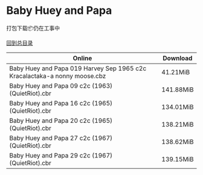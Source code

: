 # Baby Huey and Papa

打包下载📦仍在工事中

[回到总目录](/Catalogs.md)







Online | Download
--- | ---
Baby Huey and Papa 019 Harvey Sep 1965 c2c Kracalactaka-a nonny moose.cbz | 41.21MiB
Baby Huey and Papa 09 c2c (1963) (QuietRiot).cbr | 141.88MiB
Baby Huey and Papa 16 c2c (1965) (QuietRiot).cbr | 134.01MiB
Baby Huey and Papa 20 c2c (1965) (QuietRiot).cbr | 138.21MiB
Baby Huey and Papa 27 c2c (1967) (QuietRiot).cbr | 138.62MiB
Baby Huey and Papa 29 c2c (1967) (QuietRiot).cbr | 139.15MiB